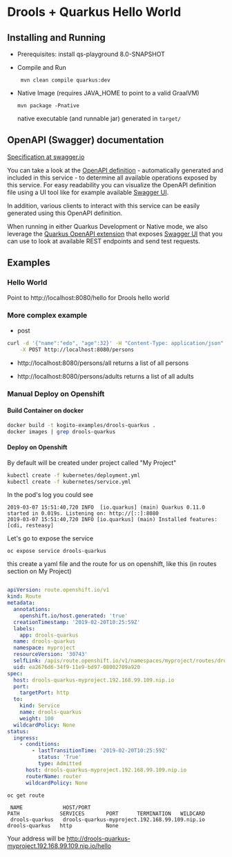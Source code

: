# Drools + Quarkus Hello World

## Installing and Running

- Prerequisites: install qs-playground 8.0-SNAPSHOT

- Compile and Run

    ```
     mvn clean compile quarkus:dev    
    ```

- Native Image (requires JAVA_HOME to point to a valid GraalVM)

    ```
    mvn package -Pnative
    ```
  
  native executable (and runnable jar) generated in `target/`

## OpenAPI (Swagger) documentation
[Specification at swagger.io](https://swagger.io/docs/specification/about/)

You can take a look at the [OpenAPI definition](http://localhost:8080/openapi?format=json) - automatically generated and included in this service - to determine all available operations exposed by this service. For easy readability you can visualize the OpenAPI definition file using a UI tool like for example available [Swagger UI](https://editor.swagger.io).

In addition, various clients to interact with this service can be easily generated using this OpenAPI definition.

When running in either Quarkus Development or Native mode, we also leverage the [Quarkus OpenAPI extension](https://quarkus.io/guides/openapi-swaggerui#use-swagger-ui-for-development) that exposes [Swagger UI](http://localhost:8080/swagger-ui/) that you can use to look at available REST endpoints and send test requests.

## Examples

### Hello World

Point to http://localhost:8080/hello for Drools hello world

### More complex example

- post 

```sh
curl -d '{"name":"edo", "age":32}' -H "Content-Type: application/json" \
    -X POST http://localhost:8080/persons                                                                                                    ~
```

- http://localhost:8080/persons/all returns a list of all persons

- http://localhost:8080/persons/adults returns a list of all adults

### Manual Deploy on Openshift

#### Build Container on docker
```sh
docker build -t kogito-examples/drools-quarkus .
docker images | grep drools-quarkus
```

#### Deploy on Openshift
By default will be created under project called "My Project"
```sh
kubectl create -f kubernetes/deployment.yml 
kubectl create -f kubernetes/service.yml 
```
In the pod's log you could see
```
2019-03-07 15:51:40,720 INFO  [io.quarkus] (main) Quarkus 0.11.0 started in 0.019s. Listening on: http://[::]:8080
2019-03-07 15:51:40,720 INFO [io.quarkus] (main) Installed features: [cdi, resteasy]
```

Let's go to expose the service
```
oc expose service drools-quarkus
```
this create a yaml file and the route for us on openshift, like this (in routes section on My Project)
 ```yaml
 
 apiVersion: route.openshift.io/v1
 kind: Route
 metadata:
   annotations:
     openshift.io/host.generated: 'true'
   creationTimestamp: '2019-02-20T10:25:59Z'
   labels:
     app: drools-quarkus
   name: drools-quarkus
   namespace: myproject
   resourceVersion: '30743'
   selfLink: /apis/route.openshift.io/v1/namespaces/myproject/routes/drools-quarkus
   uid: ea2676d6-34f9-11e9-bd97-08002709a920
 spec:
   host: drools-quarkus-myproject.192.168.99.109.nip.io
   port:
     targetPort: http
   to:
     kind: Service
     name: drools-quarkus
     weight: 100
   wildcardPolicy: None
 status:
   ingress:
     - conditions:
         - lastTransitionTime: '2019-02-20T10:25:59Z'
           status: 'True'
           type: Admitted
       host: drools-quarkus-myproject.192.168.99.109.nip.io
       routerName: router
       wildcardPolicy: None

 ```
 ```
 oc get route
 
  NAME             HOST/PORT                                        PATH             SERVICES       PORT      TERMINATION   WILDCARD
  drools-quarkus   drools-quarkus-myproject.192.168.99.109.nip.io   drools-quarkus   http           None
  ```

  Your address will be
  http://drools-quarkus-myproject.192.168.99.109.nip.io/hello
  
  
